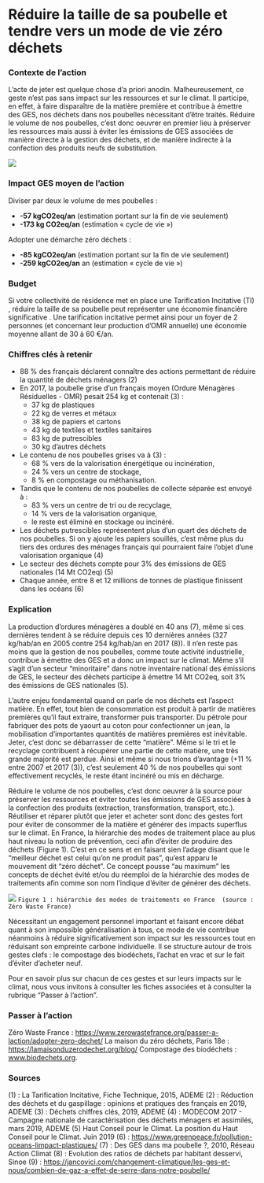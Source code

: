 # Réduire la taille de sa poubelle et tendre vers un mode de vie zéro déchets


### Contexte de l’action
L’acte de jeter est quelque chose d’a priori anodin. Malheureusement, ce geste n’est pas sans impact sur les ressources et sur le climat. Il participe, en effet, à faire disparaître de la matière première et contribue à émettre des GES, nos déchets dans nos poubelles nécessitant d’être traités. Réduire le volume de nos poubelles, c’est donc oeuvrer en premier lieu à préserver les ressources mais aussi à éviter les émissions de GES associées de manière directe à la gestion des déchets, et de manière indirecte à la confection des produits neufs de substitution.

![](https://sendeyo.com/up/d/81bb0756be)

### Impact GES moyen de l’action
Diviser par deux le volume de mes poubelles :
- **-57 kgCO2eq/an** (estimation portant sur la fin de vie seulement)  
- **-173 kg CO2eq/an** (estimation « cycle de vie »)

Adopter une démarche zéro déchets : 
- **-85 kgCO2eq/an** (estimation portant sur la fin de vie seulement)
- **-259 kgCO2eq/an** an (estimation « cycle de vie »)

### Budget
Si votre collectivité de résidence met en place une Tarification Incitative (TI) , réduire la taille de sa poubelle peut représenter une économie financière significative . Une tarification incitative permet ainsi pour un foyer de 2 personnes (et concernant leur production d’OMR annuelle) une économie moyenne allant de 30 à 60 €/an.

### Chiffres clés à retenir
- 88 % des français déclarent connaître des actions permettant de réduire la quantité de déchets ménagers (2)
- En 2017, la poubelle grise d’un français moyen (Ordure Ménagères Résiduelles - OMR) pesait 254 kg et contenait (3) : 
	- 37 kg de plastiques
	- 22 kg de verres et métaux
	- 38 kg de papiers et cartons
	- 43 kg de textiles et textiles sanitaires
	- 83 kg de putrescibles
	- 30 kg d’autres déchets 
- Le contenu de nos poubelles grises va à (3) :
	- 68 % vers de la valorisation énergétique ou incinération, 
	- 24 % vers un centre de stockage, 
	- 8 % en compostage ou méthanisation.
- Tandis que le contenu de nos poubelles de collecte séparée est envoyé à : 
	- 83 % vers un centre de tri ou de recyclage,
	- 14 % vers de la valorisation organique, 
	- le reste est éliminé en stockage ou incinéré.
- Les déchets putrescibles représentent plus d’un quart des déchets de nos poubelles. Si on y ajoute les papiers souillés, c’est même plus du tiers des ordures des ménages français qui pourraient faire l’objet d’une valorisation organique (4)
- Le secteur des déchets compte pour 3% des émissions de GES nationales (14 Mt CO2eq) (5)
- Chaque année, entre 8 et 12 millions de tonnes de plastique finissent dans les océans (6)

### Explication
La production d’ordures ménagères a doublé en 40 ans (7), même si ces dernières tendent à se réduire depuis ces 10 dernières années (327 kg/hab/an en 2005 contre 254 kg/hab/an en 2017 (8)). Il n’en reste pas moins que la gestion de nos poubelles, comme toute activité industrielle, contribue à émettre des GES et a donc un impact sur le climat. Même s’il s’agit d’un secteur “minoritaire” dans notre inventaire national des émissions de GES, le secteur des déchets participe à émettre 14 Mt CO2eq, soit 3% des émissions de GES nationales (5).

L’autre enjeu fondamental quand on parle de nos déchets est l’aspect matière. En effet, tout bien de consommation est produit à partir de matières premières qu’il faut extraire, transformer puis transporter. Du pétrole pour fabriquer des pots de yaourt au coton pour confectionner un jean, la mobilisation d’importantes quantités de matières premières est inévitable. Jeter, c’est donc se débarrasser de cette “matière”. Même si le tri et le recyclage contribuent à récupérer une partie de cette matière, une très grande majorité est perdue. Ainsi et même si nous trions d’avantage (+11 % entre 2007 et 2017 (3)), c’est seulement 40 % de nos poubelles qui sont effectivement recyclés, le reste étant incinéré ou mis en décharge.

Réduire le volume de nos poubelles, c’est donc oeuvrer à la source pour préserver les ressources et éviter toutes les émissions de GES associées à la confection des produits (extraction, transformation, transport, etc.). Réutiliser et réparer plutôt que jeter et acheter sont donc des gestes fort pour éviter de consommer de la matière et générer des impacts superflus sur le climat. En France, la hiérarchie des modes de traitement place au plus haut niveau la notion de prévention, ceci afin d’éviter de produire des déchets (Figure 1). C’est en ce sens et en faisant sien l’adage disant que le “meilleur déchet est celui qu’on ne produit pas”, qu’est apparu le mouvement dit “zéro déchet”. Ce concept pousse “au maximum” les concepts de déchet évité et/ou du réemploi de la hiérarchie des modes de traitements afin comme son nom l’indique d’éviter de générer des déchets. 

![](https://www.associationbilancarbone.fr/wp-content/uploads/2020/12/zero-dechets-fig1.png)
```Figure 1 : hiérarchie des modes de traitements en France  (source : Zéro Waste France)```

Nécessitant un engagement personnel important et faisant encore débat quant à son impossible généralisation à tous, ce mode de vie contribue néanmoins à réduire significativement son impact sur les ressources tout en réduisant son empreinte carbone individuelle. Il se structure autour de trois gestes clefs : le compostage des biodéchets, l’achat en vrac et sur le fait d’éviter d’acheter neuf.

Pour en savoir plus sur chacun de ces gestes et sur leurs impacts sur le climat, nous vous invitons à consulter les fiches associées et à consulter la rubrique “Passer à l’action”.

### Passer à l’action
Zéro Waste France : https://www.zerowastefrance.org/passer-a-laction/adopter-zero-dechet/
La maison du zéro déchets, Paris 18e : https://lamaisonduzerodechet.org/blog/ 
Compostage des biodéchets : www.biodechets.org.

### Sources
(1) : La Tarification Incitative, Fiche Technique, 2015, ADEME
(2) :  Réduction des déchets et du gaspillage : opinions et pratiques des français en 2019, ADEME
(3) : Déchets chiffres clés, 2019, ADEME
(4) : MODECOM 2017 - Campagne nationale de caractérisation des déchets ménagers et assimilés, mars 2019, ADEME
(5) Haut Conseil pour le Climat. La position du Haut Conseil pour le Climat. Juin 2019
(6) : https://www.greenpeace.fr/pollution-oceans-limpact-plastiques/ 
(7) : Des GES dans ma poubelle ?, 2010, Réseau Action Climat
(8) : Evolution des ratios de déchets par habitant desservi, Sinoe 
(9) : https://jancovici.com/changement-climatique/les-ges-et-nous/combien-de-gaz-a-effet-de-serre-dans-notre-poubelle/


